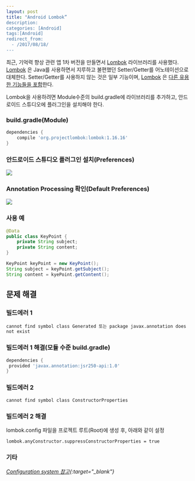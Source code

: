 ```yaml
---
layout: post
title: "Android Lombok”
description: 
categories: [Android]
tags:[Android]
redirect_from:
  - /2017/08/18/
---
```


최근, 기억력 향상 관련 앱 1차 버전을 만들면서 [Lombok](https://projectlombok.org/) 라이브러리를 사용했다. [Lombok](https://projectlombok.org/) 은 Java를 사용하면서 지루하고 불편했던 Setter/Getter를 어노테이션으로 대체한다. Setter/Getter를 사용하지 않는 것은 일부 기능이며, [Lombok](https://projectlombok.org/) 은 [다른 유용한 기능들을 포함](https://projectlombok.org/features/index.html)한다.

Lombok을 사용하려면 Module수준의 build.gradle에 라이브러리를 추가하고, 안드로이드 스튜디오에 플러그인을 설치해야 한다.

### build.gradle(Module)

```groovy
dependencies {
	compile 'org.projectlombok:lombok:1.16.16'
}
```

### 안드로이드 스튜디오 플러그인 설치(Preferences)

![](https://ovso.github.io/images/2017-05-16-01-lombok.png)



### Annotation Processing 확인(Default Preferences)

![](https://ovso.github.io/images/2017-05-16-02-lombok.png)



### 사용 예

```java
@Data
public class KeyPoint {
  	private String subject;
  	private String content;
}
```

```java
KeyPoint keyPoint = new KeyPoint();
String subject = keyPoint.getSubject();
String content = kyePoint.getContent();
```



## 문제 해결

### 빌드에러 1

```
cannot find symbol class Generated 또는 package javax.annotation does not exist
```

### 빌드에러 1 해결(모듈 수준 build.gradle)

```groovy
dependencies {
 provided 'javax.annotation:jsr250-api:1.0'
}
```

### 빌드에러 2

```
cannot find symbol class ConstructorProperties
```

### 빌드에러 2 해결

lombok.config 파일을 프로젝트 루트(Root)에 생성 후, 아래와 같이 설정

```
lombok.anyConstructor.suppressConstructorProperties = true
```

##### 

### 기타

*[Configuration system 참고](https://projectlombok.org/features/configuration.html){:target="_blank"}*

